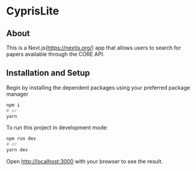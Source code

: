 # CyprisLite

## About

This is a Next.js(https://nextjs.org/) app that allows users to search for papers available through the CORE API.

## Installation and Setup

Begin by installing the dependent packages using your preferred package manager

```bash
npm i
# or
yarn
```

To run this project in development mode:

```bash
npm run dev
# or
yarn dev
```

Open [http://localhost:3000](http://localhost:3000) with your browser to see the result.

